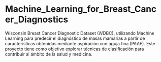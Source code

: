 # Machine_Learning_for_Breast_Cancer_Diagnostics
Wisconsin Breast Cancer Diagnostic Dataset (WDBC), utilizando Machine Learning para predecir el diagnóstico de masas mamarias a partir de características obtenidas mediante aspiración con aguja fina (PAAF). Este proyecto tiene como objetivo explorar técnicas de clasificación para contribuir al ámbito de la salud y medicina.
